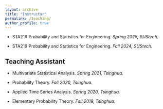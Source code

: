 ```yaml
---
layout: archive
title: "Instructor"
permalink: /teaching/
author_profile: true
---
```



* STA219 Probability and Statistics for Engineering. _Spring 2025, SUStech._

* STA219 Probability and Statistics for Engineering. _Fall 2024, SUStech._

## Teaching Assistant

* Multivariate Statistical Analysis. _Spring 2021, Tsinghua._

* Probability Theory.  _Fall 2020, Tsinghua._

* Applied Time Series Analysis.   _Spring 2020, Tsinghua._

* Elementary Probability Theory.   _Fall 2019, Tsinghua._
